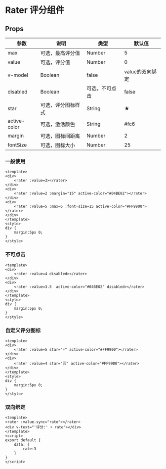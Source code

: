 # Rater 评分组件

## Props

| 参数         | 说明                  | 类型        | 默认值 |
| ----------- | ---------------------- | ---------- | ------- |
|max|可选，最高评分值|Number|5|
|value|可选，评分值|Number|0|
| v-model | Boolean | false | value的双向绑定 |
|disabled|Boolean|可选，不可点击|false|
|star|可选，评分图标样式|String|★|
|active-color|可选，激活颜色|String|#fc6|
|margin|可选，图标间距离|Number|2|
|fontSize|可选，图标大小|Number|25|


### 一般使用

``` vux components=Rater height=130
<template>
<div>
    <rater :value=3></rater>
</div>
<div>
    <rater :value=2 :margin="15" active-color="#04BE02"></rater>
</div>
<div>
    <rater :value=5 :max=6 :font-size=15 active-color="#FF9900"></rater>
</div>
</template>
<style>
div {
    margin:5px 0;
}
</style>
```

### 不可点击

``` vux components=Rater
<template>
<div>
    <rater :value=4 disabled></rater>
</div>
<div>
    <rater :value=3.5  active-color="#04BE02" disabled></rater>
</div>
</template>
<style>
div {
    margin:5px 0;
}
</style>
```

### 自定义评分图标

``` vux components=Rater height=100
<template>
<div>
    <rater :value=5 star="☼" active-color="#FF9900"></rater>
</div>
<div>
    <rater :value=4 star="囧" active-color="#FF9900"></rater>
</div>
</template>
<style>
div {
    margin:5px 0;
}
</style>
```

### 双向绑定

``` vux components=Rater height=80
<template>
<rater :value.sync="rate"></rater>
<div v-text="'评分:' + rate"></div>
</template>
<script>
export default {
    data: {
        rate:3
    }
}
</script>
```
